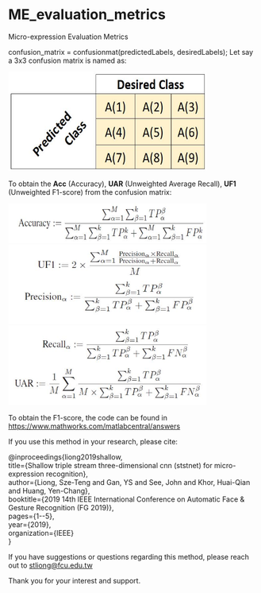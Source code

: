 # ME_evaluation_metrics
Micro-expression Evaluation Metrics 

confusion_matrix = confusionmat(predictedLabels, desiredLabels);
Let say a 3x3 confusion matrix is named as:

<img src="https://github.com/christy1206/ME_evaluation_metrics/blob/picture/confusion.JPG" width="400" height="200"/>


To obtain the **Acc** (Accuracy), **UAR** (Unweighted Average Recall), **UF1** (Unweighted F1-score) from the confusion matrix:

<img src="https://github.com/christy1206/ME_evaluation_metrics/blob/picture/acc.JPG" width="400" height="80"/>
<img src="https://github.com/christy1206/ME_evaluation_metrics/blob/picture/uf1.JPG" width="400" height="160"/>
<img src="https://github.com/christy1206/ME_evaluation_metrics/blob/picture/uar.JPG" width="400" height="160"/>


To obtain the F1-score, the code can be found in https://www.mathworks.com/matlabcentral/answers


If you use this method in your research, please cite:

@inproceedings{liong2019shallow,\
  title={Shallow triple stream three-dimensional cnn (ststnet) for micro-expression recognition},\
  author={Liong, Sze-Teng and Gan, YS and See, John and Khor, Huai-Qian and Huang, Yen-Chang},\
  booktitle={2019 14th IEEE International Conference on Automatic Face \& Gesture Recognition (FG 2019)},\
  pages={1--5},\
  year={2019},\
  organization={IEEE}\
}

If you have suggestions or questions regarding this method, please reach out to stliong@fcu.edu.tw

Thank you for your interest and support.
